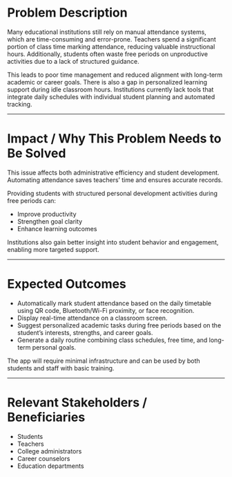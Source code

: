# Problem Description  
Many educational institutions still rely on manual attendance systems, which are time-consuming and error-prone. Teachers spend a significant portion of class time marking attendance, reducing valuable instructional hours. Additionally, students often waste free periods on unproductive activities due to a lack of structured guidance.  

This leads to poor time management and reduced alignment with long-term academic or career goals. There is also a gap in personalized learning support during idle classroom hours. Institutions currently lack tools that integrate daily schedules with individual student planning and automated tracking.  

---

# Impact / Why This Problem Needs to Be Solved  
This issue affects both administrative efficiency and student development. Automating attendance saves teachers’ time and ensures accurate records.  

Providing students with structured personal development activities during free periods can:  
- Improve productivity  
- Strengthen goal clarity  
- Enhance learning outcomes  

Institutions also gain better insight into student behavior and engagement, enabling more targeted support.  

---

# Expected Outcomes  
- Automatically mark student attendance based on the daily timetable using QR code, Bluetooth/Wi-Fi proximity, or face recognition.  
- Display real-time attendance on a classroom screen.  
- Suggest personalized academic tasks during free periods based on the student’s interests, strengths, and career goals.  
- Generate a daily routine combining class schedules, free time, and long-term personal goals.  

The app will require minimal infrastructure and can be used by both students and staff with basic training.  

---

# Relevant Stakeholders / Beneficiaries  
- Students  
- Teachers  
- College administrators  
- Career counselors  
- Education departments  
